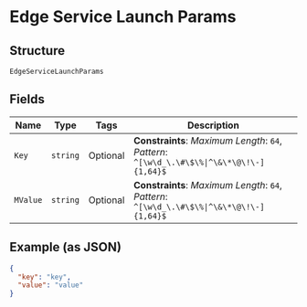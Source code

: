 
# Edge Service Launch Params

## Structure

`EdgeServiceLaunchParams`

## Fields

| Name | Type | Tags | Description |
|  --- | --- | --- | --- |
| `Key` | `string` | Optional | **Constraints**: *Maximum Length*: `64`, *Pattern*: `^[\w\d_\.\#\$\%\|^\&\*\@\!\-]{1,64}$` |
| `MValue` | `string` | Optional | **Constraints**: *Maximum Length*: `64`, *Pattern*: `^[\w\d_\.\#\$\%\|^\&\*\@\!\-]{1,64}$` |

## Example (as JSON)

```json
{
  "key": "key",
  "value": "value"
}
```

